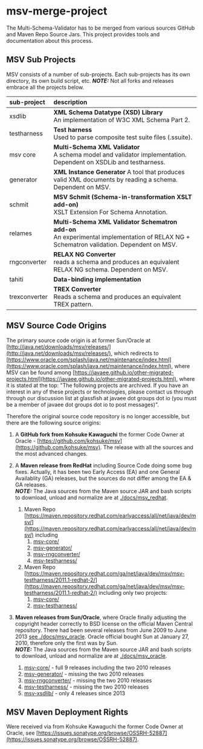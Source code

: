 # msv-merge-project

The Multi-Schema-Validator has to be merged from various sources GitHub and Maven Repo Source Jars.
This project provides tools and documentation about this process.

## MSV Sub Projects

MSV consists of a number of sub-projects. Each sub-projects has its own directory, its own build script, etc.
***NOTE:*** Not all forks and releases embrace all the projects below.

| sub-project   | description                                                                                                                                |
|:--------------|:-------------------------------------------------------------------------------------------------------------------------------------------|
| xsdlib        | **XML Schema Datatype (XSD) Library**<br/>An implementation of W3C XML Schema Part 2.                                                      |
| testharness   | **Test harness**<br/>Used to parse composite test suite files (.ssuite).                                                                   |
| msv core      | **Multi-Schema XML Validator**<br/>A schema model and validator implementation. Dependent on XSDLib and testharness.                       |
| generator     | **XML Instance Generator** A tool that produces valid XML documents by reading a schema. Dependent on MSV.                                 |
| schmit        | **MSV Schmit (Schema-in-transformation XSLT add-on)**<br/>XSLT Extension For Schema Annotation.                                            |
| relames       | **Multi-Schema XML Validator Schematron add-on**<br/>An experimental implementation of RELAX NG + Schematron validation. Dependent on MSV. |
| rngconverter  | **RELAX NG Converter**<br/>reads a schema and produces an equivalent RELAX NG schema. Dependent on MSV.                                    |
| tahiti        | **Data-binding implementation**                                                                                                            |
| trexconverter | **TREX Converter**<br/>Reads a schema and produces an equivalent TREX pattern.                                                             |

## MSV Source Code Origins

The primary source code origin is at former Sun/Oracle at [http://java.net/downloads/msv/releases/](http://java.net/downloads/msv/releases/), which redirects to [https://www.oracle.com/splash/java.net/maintenance/index.html](https://www.oracle.com/splash/java.net/maintenance/index.html), where MSV can be found among [https://javaee.github.io/other-migrated-projects.html](https://javaee.github.io/other-migrated-projects.html), where it is stated at the top: "The following projects are archived. If you have an interest in any of these projects or technologies, please contact us through through our discussion list at glassfish at javaee dot groups dot io (you must be a member of javaee dot groups dot io to post messages)".

Therefore the original source code repository is no longer accessible, but there are the following source origins:

1. A **GitHub fork from Kohsuke Kawaguchi** the former Code Owner at Oracle - [https://github.com/kohsuke/msv](https://github.com/kohsuke/msv).
The release with all the sources and the most advanced changes.
2. A **Maven release from RedHat** including Source Code doing some bug fixes. Actually, it has been two Early Access (EA) and one General Availablity (GA) releases, but the sources do not differ among the EA & GA releases.</br>***NOTE:*** The Java sources from the Maven source JAR and bash scripts to download, unload and normalize are at [./docs/msv_redhat](./docs/msv_redhat).
   1. Maven Repo [https://maven.repository.redhat.com/earlyaccess/all/net/java/dev/msv/](https://maven.repository.redhat.com/earlyaccess/all/net/java/dev/msv/) including
      1. [msv-core/](https://maven.repository.redhat.com/earlyaccess/all/net/java/dev/msv/msv-core/2011.1-redhat-2/msv-core-2011.1-redhat-2-sources.jar)
      2. [msv-generator/](https://maven.repository.redhat.com/earlyaccess/all/net/java/dev/msv/msv-generator/2011.1-redhat-2/msv-generator-2011.1-redhat-2-sources.jar)
      3. [msv-rngconverter/](https://maven.repository.redhat.com/earlyaccess/all/net/java/dev/msv/msv-rngconverter/2011.1-redhat-2/msv-rngconverter-2011.1-redhat-2-sources.jar)
      4. [msv-testharness/](https://maven.repository.redhat.com/earlyaccess/all/net/java/dev/msv/msv-testharness/2011.1-redhat-2/msv-testharness-2011.1-redhat-2-sources.jar)
   2. Maven Repo [https://maven.repository.redhat.com/ga/net/java/dev/msv/msv-testharness/2011.1-redhat-2/](https://maven.repository.redhat.com/ga/net/java/dev/msv/msv-testharness/2011.1-redhat-2/) including only two projects:
      1. [msv-core/](https://maven.repository.redhat.com/ga/net/java/dev/msv/msv-core/2011.1-redhat-2/msv-core-2011.1-redhat-2-sources.jar)
      2. [msv-testharness/](https://maven.repository.redhat.com/ga/net/java/dev/msv/msv-testharness/2011.1-redhat-2/msv-testharness-2011.1-redhat-2-sources.jar)

3. **Maven releases from Sun/Oracle**, where Oracle finally adjusting the copyright header correctly to BSD license on the official Maven Central repository.
There had been several releases from June 2009 to June 2013 [see ./docs/msv_oracle](./docs/msv_oracle). Oracle official bought Sun at January 27, 2010, therefore only the first was by Sun.
</br>***NOTE:*** The Java sources from the Maven source JAR and bash scripts to download, unload and normalize are at [./docs/msv_oracle](./docs/msv_oracle).
      1. [msv-core/](https://mvnrepository.com/artifact/net.java.dev.msv/msv-core) - full 9 releases including the two 2010 releases
      2. [msv-generator/](https://mvnrepository.com/artifact/net.java.dev.msv/msv-generator) - missing the two 2010 releases
      3. [msv-rngconverter/](https://mvnrepository.com/artifact/net.java.dev.msv/msv-rngconverter) - missing the two 2010 releases
      4. [msv-testharness/](https://mvnrepository.com/artifact/net.java.dev.msv/msv-testharness) - missing the two 2010 releases
      5. [msv-xsdlib/](https://mvnrepository.com/artifact/net.java.dev.msv/xsdlib) - only 4 releases since 2013

## MSV Maven Deployment Rights

Were received via from Kohsuke Kawaguchi the former Code Owner at Oracle, see [https://issues.sonatype.org/browse/OSSRH-52887](https://issues.sonatype.org/browse/OSSRH-52887).
